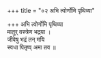 +++
title = "०२ अभि त्वोर्णोमि पृथिव्या"

+++
अभि त्वोर्णोमि पृथिव्या  
मातुर् वस्त्रेण भद्रया ।  
जीवेषु भद्रं तन् मयि  
स्वधा पितृष्व् अमा तव ॥